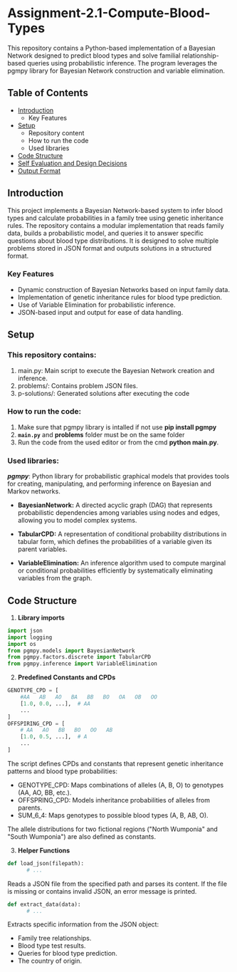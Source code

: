 # Assignment-2.1-Compute-Blood-Types

This repository contains a Python-based implementation of a Bayesian Network designed to predict blood types and solve familial relationship-based queries using probabilistic inference. The program leverages the pgmpy library for Bayesian Network construction and variable elimination.

## Table of Contents

- [Introduction](#introduction)
  - Key Features
- [Setup](#setup)
  - Repository content
  - How to run the code
  - Used libraries
- [Code Structure](#code-structure)
- [Self Evaluation and Design Decisions](#design-decision)
- [Output Format](#output-format)

## Introduction
This project implements a Bayesian Network-based system to infer blood types and calculate probabilities in a family tree using genetic inheritance rules. The repository contains a modular implementation that reads family data, builds a probabilistic model, and queries it to answer specific questions about blood type distributions. It is designed to solve multiple problems stored in JSON format and outputs solutions in a structured format.

### Key Features 
- Dynamic construction of Bayesian Networks based on input family data.
- Implementation of genetic inheritance rules for blood type prediction.
- Use of Variable Elimination for probabilistic inference.
- JSON-based input and output for ease of data handling.

## Setup
### This repository contains:
1) main.py: Main script to execute the Bayesian Network creation and inference.
2) problems/: Contains problem JSON files.
3) p-solutions/: Generated solutions after executing the code

### How to run the code: 
1) Make sure that pgmpy library is intalled if not use **pip install pgmpy**
2) **`main.py`** and **problems** folder must be on the same folder
3) Run the code from the used editor or from the cmd **python main.py**.

### Used libraries:
**_pgmpy_**: Python library for probabilistic graphical models that provides tools for creating, manipulating, and performing inference on Bayesian and Markov networks.
  - **BayesianNetwork:** A directed acyclic graph (DAG) that represents probabilistic dependencies among variables using nodes and edges, allowing you to model complex systems.


  - **TabularCPD:** A representation of conditional probability distributions in tabular form, which defines the probabilities of a variable given its parent variables.
  - **VariableElimination:** An inference algorithm used to compute marginal or conditional probabilities efficiently by systematically eliminating variables from the graph.


## Code Structure
1) **Library imports**
```python
import json
import logging
import os
from pgmpy.models import BayesianNetwork
from pgmpy.factors.discrete import TabularCPD
from pgmpy.inference import VariableElimination
```

2) **Predefined Constants and CPDs**
```python
GENOTYPE_CPD = [
    #AA   AB   AO   BA   BB   BO   OA   OB   OO
    [1.0, 0.0, ...],  # AA
    ...
]
OFFSPIRING_CPD = [
    # AA   AO   BB   BO   OO   AB
    [1.0, 0.5, ...],  # A
    ...
]
```
The script defines CPDs and constants that represent genetic inheritance patterns and blood type probabilities:

- GENOTYPE_CPD: Maps combinations of alleles (A, B, O) to genotypes (AA, AO, BB, etc.).
- OFFSPRING_CPD: Models inheritance probabilities of alleles from parents.
- SUM_6_4: Maps genotypes to possible blood types (A, B, AB, O). <br>

The allele distributions for two fictional regions ("North Wumponia" and "South Wumponia") are also defined as constants.

3) **Helper Functions**
```python
def load_json(filepath):
      # ...
```
Reads a JSON file from the specified path and parses its content. If the file is missing or contains invalid JSON, an error message is printed.

```python
def extract_data(data):
      # ...
```
Extracts specific information from the JSON object:
- Family tree relationships.
- Blood type test results.
- Queries for blood type prediction.
- The country of origin.

